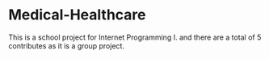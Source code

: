 # Medical-Healthcare
This is a school project for Internet Programming I. and there are a total of 5 contributes as it is a group project. 
